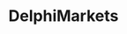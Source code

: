 ---
title: DelphiMarkets
crosslinks:
- CryptoCurrency
- ethereum
- ethtrader
- Bancor
- xkcd
- REXMLS
---